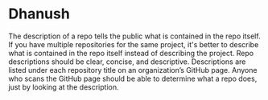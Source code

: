 # Dhanush
The description of a repo tells the public what is contained in the repo itself. If you have multiple repositories for the same project, it's better to describe what is contained in the repo itself instead of describing the project.  Repo descriptions should be clear, concise, and descriptive. Descriptions are listed under each repository title on an organization’s GitHub page. Anyone who scans the GitHub page should be able to determine what a repo does, just by looking at the description.
